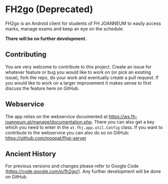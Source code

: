 # FH2go (Deprecated)
FH2go is an Android client for students of FH JOANNEUM to easily access marks, manage exams and keep an eye on the schedule.

**There will be no further development.**

## Contributing
You are very welcome to contribute to this project. Create an issue for whatever feature or bug you would like to work on (or pick an existing issue), fork the repo, do your work and eventually create a pull request. If you would like to work on a larger improvement it makes sense to first discuss the feature here on GitHub.

## Webservice
The app relies on the webservice documented at https://ws.fh-joanneum.at/manage/documentation.php. There you can also get a key which you need to enter in the `at.fhj.app.util.Config` class. If you want to contribute to the webservice you can also do so on GitHub: https://github.com/moopat/fhpi-server

## Ancient History
For previous versions and changes please refer to Google Code (https://code.google.com/p/fh2go/). Any further development will be done on GitHub.
